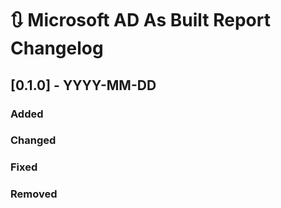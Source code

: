 # :arrows_clockwise: Microsoft AD As Built Report Changelog

## [0.1.0] - YYYY-MM-DD

### Added

### Changed

### Fixed

### Removed


